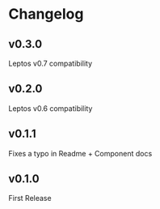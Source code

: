 # Changelog

## v0.3.0

Leptos v0.7 compatibility

## v0.2.0

Leptos v0.6 compatibility

## v0.1.1

Fixes a typo in Readme + Component docs

## v0.1.0

First Release